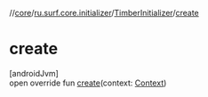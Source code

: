 //[core](../../../index.md)/[ru.surf.core.initializer](../index.md)/[TimberInitializer](index.md)/[create](create.md)

# create

[androidJvm]\
open override fun [create](create.md)(context: [Context](https://developer.android.com/reference/kotlin/android/content/Context.html))

